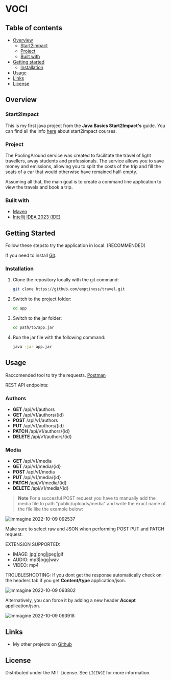 # VOCI

## Table of contents

-   [Overview](#overview)
    -   [Start2impact](#Start2impact)
    -   [Project](#Project)
    -   [Built with](#built-with)
-   [Getting started](#Getting-started)
    -   [Installation](#Installation)
-   [Usage](#Usage)
-   [Links](#Links)
-   [License](#License)

## Overview

### Start2impact

This is my first java project from the **Java Basics Start2Impact's** guide.
You can find all the info [here](https://www.start2impact.it/percorsi/) about start2impact courses.

### Project

The PoolingAround service was created to facilitate the travel of light travellers, away students and professionals. The service allows you to save money and emissions, allowing you to split the costs of the trip and fill the seats of a car that would otherwise have remained half-empty.

Assuming all that, the main goal is to create a command line application to view the travels and book a trip.

### Built with

-   [Maven](https://maven.apache.org/)
-   [Intellij IDEA 2023 (IDE)](https://www.jetbrains.com/idea/)


## Getting Started

Follow these stepsto try the application in local. (RECOMMENDED)

If you need to install [Git](https://git-scm.com/downloads).

### Installation

1. Clone the repository locally with the git command:

    ```sh
    git clone https://github.com/emptinxss/travel.git
    ```

2. Switch to the project folder:

    ```sh
    cd app
    ```
8. Switch to the jar folder:

   ```sh
   cd path/to/app.jar
   ```
   
9. Run the jar file with the following command:

    ```sh
    java -jar app.jar
    ```

## Usage

Raccomended tool to try the requests. [Postman](https://www.postman.com/)

REST API endpoints:

### Authors

-   **GET** /api/v1/authors
-   **GET** /api/v1/authors/{id}
-   **POST** /api/v1/authors
-   **PUT** /api/v1/authors/{id}
-   **PATCH** /api/v1/authors/{id}
-   **DELETE** /api/v1/authors/{id}

### Media

-   **GET** /api/v1/media
-   **GET** /api/v1/media/{id}
-   **POST** /api/v1/media
-   **PUT** /api/v1/media/{id}
-   **PATCH** /api/v1/media/{id}
-   **DELETE** /api/v1/media/{id}

> **Note**
> For a succesful POST request you have to manually add the media file to path "public/uploads/media" and write the exact name of the file like the example below:

![Immagine 2022-10-09 092537](https://user-images.githubusercontent.com/83363396/194754715-2de0c1e7-96ab-4f00-a654-759e680f1f8d.png)

Make sure to select raw and JSON when performing POST PUT and PATCH request.

EXTENSION SUPPORTED:

-   IMAGE: jpg|png|jpeg|gif
-   AUDIO: mp3|ogg|wav
-   VIDEO: mp4

TROUBLESHOOTING:
If you dont get the response automatically check on the headers tab if you get **Content/type** application/json.

![Immagine 2022-10-09 093802](https://user-images.githubusercontent.com/83363396/194754726-fa020f35-0119-4319-b2e4-7bf4ba832c95.png)

Alternatively, you can force it by adding a new header **Accept** application/json.

![Immagine 2022-10-09 093918](https://user-images.githubusercontent.com/83363396/194754728-877d9ca6-9345-430e-83d1-b8da7b90b991.png)


## Links

-   My other projects on [Github](https://github.com/emptinxss)

## License

Distributed under the MIT License. See `LICENSE` for more information.